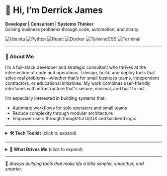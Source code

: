 
# 👋 Hi, I’m Derrick James

**Developer | Consultant | Systems Thinker**  
Solving business problems through code, automation, and clarity.

![Ubuntu](https://img.shields.io/badge/Linux-Ubuntu%2022.04-333?logo=ubuntu&logoColor=orange)
![Python](https://img.shields.io/badge/Code-Python%20%7C%20Flask-333?logo=python&logoColor=yellow)
![React](https://img.shields.io/badge/Frontend-React%20Native%20%7C%20JS-333?logo=react)
![Docker](https://img.shields.io/badge/DevOps-Docker%20%7C%20Terraform-333?logo=docker)
![TailwindCSS](https://img.shields.io/badge/Styling-Tailwind%20CSS-333?logo=tailwindcss)
![Terminal](https://img.shields.io/badge/CLI-Bash%20%7C%20Taskwarrior-333?logo=gnubash&logoColor=lightgray)

---

### 🧠 About Me

I’m a full-stack developer and strategic consultant who thrives at the intersection of code and operations. I design, build, and deploy tools that solve real problems—whether that’s for small business teams, independent contractors, or educational initiatives. My work combines user-friendly interfaces with infrastructure that's secure, minimal, and built to last.

I’m especially interested in building systems that:
- Automate workflows for solo operators and small teams
- Reduce complexity through modular architecture
- Empower users through thoughtful UI/UX and backend logic

---

<details>
<summary><strong>🛠️ Tech Toolkit</strong> (click to expand)</summary>

| Layer                 | Tools & Technologies |
|------------------------|----------------------|
| **Frontend**           | HTML5, CSS3, JavaScript, React, React Native, Tailwind, Bootstrap |
| **Backend**            | Python (Flask, FastAPI), Jinja2, Node.js (basic), SQLite, PostgreSQL |
| **API & Integration**  | REST APIs, JSON, OAuth2, Webhooks, Postman |
| **DevOps & Infra**     | Docker, GitHub Actions, Nginx, systemd, Oracle Cloud (Always Free Tier), Tailscale |
| **My Environment**   | Ubuntu (22.04 LTS), Debian-based systems, dual-boot Linux/ChromeOS Flex |
| **Version Control & Tooling** | Git, GitHub, VS Code, Bash, SSH |
| **Design Philosophy**  | Clean separation of concerns, API-first architecture, secure-by-default deployment |

</details>

---

<details>
<summary><strong>💬 What Drives Me</strong> (click to expand)</summary>

- **Problem Solving with Empathy**  
  I believe the best tools start with deep listening. My approach centers on building around real user needs.

- **Practical Innovation**  
  I use automation, scripting, and cloud infrastructure to eliminate noise and empower users—without unnecessary complexity.

- **Community-Oriented Tech**  
  From Girl Scout programs to homeschool content, I use tech to support purpose-driven, accessible solutions.

</details>

---

🔁 *Always building tools that make life a little simpler, smoother, and smarter.*



<!---
djdev3k-star/djdev3k-star is a ✨ special ✨ repository because its `README.md` (this file) appears on your GitHub profile.
You can click the Preview link to take a look at your changes.
--->
